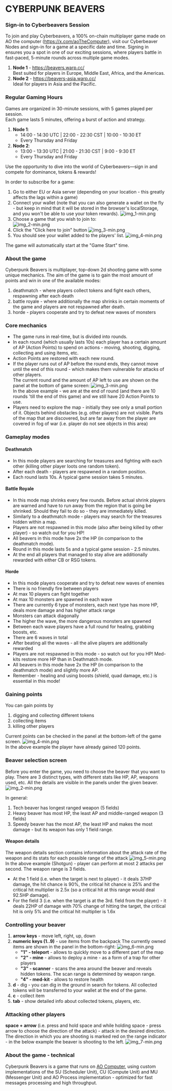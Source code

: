 # CYBERPUNK BEAVERS

### Sign-in to Cyberbeavers Session

To join and play Cyberbeavers, a 100% on-chain multiplayer game made on AO the computer (https://x.com/aoTheComputer),
visit our Cyberbeaver Nodes and sign-in for a game at a specific date and time.
Signing in ensures you a spot in one of our exciting sessions, where players battle in fast-paced, 5-minute rounds across multiple game modes.

1. **Node 1** - https://beavers.warp.cc/  
   Best suited for players in Europe, Middle East, Africa, and the Americas.
2. **Node 2** - https://beavers-asia.warp.cc/  
   Ideal for players in Asia and the Pacific.

### Regular Gaming Hours

Games are organized in 30-minute sessions, with 5 games played per session.  
Each game lasts 5 minutes, offering a burst of action and strategy.

1. **Node 1**:
   - 14:00 - 14:30 UTC | 22:00 - 22:30 CST | 10:00 - 10:30 ET
   - Every Thursday and Friday
2. **Node 2**:
   - 13:00 - 13:30 UTC | 21:00 - 21:30 CST | 9:00 - 9:30 ET
   - Every Thursday and Friday

Use the opportunity to dive into the world of Cyberbeavers—sign in and compete for dominance, tokens & rewards!

In order to subscribe for a game:

1. Go to either EU or Asia server (depending on your location - this greatly affects the lags within a game)
2. Connect your wallet (note that you can also generate a wallet on the fly - but keep in mind that it will be
   stored in the browser's localStorage, and you won't be able to use your token rewards).
   ![img_1-min.png](public/assets/manual/img_8-min.png)
3. Choose a game that you wish to join to:  
   ![img_2-min.png](public/assets/manual/img_9-min.png)
4. Click the "Click here to join" button
   ![img_3-min.png](public/assets/manual/img_10-min.png)
5. You should see your wallet added to the players' list.
   ![img_4-min.png](public/assets/manual/img_11-min.png)

The game will automatically start at the "Game Start" time.

### About the game

Cyberpunk Beavers is multiplayer, top-down 2d shooting game with some unique mechanics.
The aim of the game is to gain the most amount of points and win in one of the available modes:

1. deathmatch - where players collect tokens and fight each others, respawning after each death
2. battle royale - where additionally the map shrinks in certain moments of the game and players are not
   respawned after death.
3. horde - players cooperate and try to defeat new waves of monsters

### Core mechanics

- The game runs in real-time, but is divided into rounds.
- In each round (which usually lasts 10s) each player has a certain amount of AP (Action Points)
  to spend on actions - moving, shooting, digging, collecting and using items, etc.
- Action Points are restored with each new round.
- If the player runs out of AP before the round ends, they
  cannot move until the end of this round - which makes them vulnerable for attacks of other players.  
  The current round and the amount of AP left to use are shown on the panel at the bottom of
  game screen:
  ![img_3-min.png](public/assets/manual/img_3-min.png)  
  In the above example - we are at the end of round (and there are 10 rounds 'till the end of this game) and we still have 20 Action Points to use.
- Players need to explore the map - initially they see only a small portion of it. Objects behind obstacles (e.g. other players) are not visible.
  Parts of the map that are discovered, but are far away from the player are covered in fog of war (i.e. player do not see objects in this area)

### Gameplay modes

#### Deathmatch

- In this mode players are searching for treasures and fighting with each other (killing other player loots one random token).
- After each death - players are respawned in a random position.
- Each round lasts 10s. A typical game session takes 5 minutes.

#### Battle Royale

- In this mode map shrinks every few rounds. Before actual shrink players are warned and have to run away from
  the region that is going be shrinked. Should they fail to do so - they are immediately killed.
- Similarly to a deathmatch mode - players may search for the treasures hidden within a map.
- Players are not respawned in this mode (also after being killed by other player) - so watch out for you HP!
- All beavers in this mode have 2x the HP (in comparison to the deathmatch mode).
- Round in this mode lasts 5s and a typical game session - 2.5 minutes.
- At the end all players that managed to stay alive are additionally rewarded with either CB or RSG tokens.

#### Horde

- In this mode players cooperate and try to defeat new waves of enemies
- There is no friendly fire between players
- At max 10 players can fight together
- At max 10 monsters are spawned in each wave
- There are currently 6 type of monsters, each next type has more HP, deals more damage and has higher attack range
- Monsters can attack diagonally
- The higher the wave, the more dangerous monsters are spawned
- Between each wave players have a full round for healing, grabbing boosts, etc.
- There are 6 waves in total
- After beating all the waves - all the alive players are additionally rewarded
- Players are not respawned in this mode - so watch out for you HP! Med-kits restore more HP than in Deathmatch mode.
- All beavers in this mode have 2x the HP (in comparison to the deathmatch mode) and slightly more AP.
- Remember - healing and using boosts (shield, quad damage, etc.) is essential in this mode!

### Gaining points

You can gain points by

1. digging and collecting different tokens
2. collecting items
3. killing other players

Current points can be checked in the panel at the bottom-left of the game screen.
![img_4-min.png](public/assets/manual/img_4-min.png)  
In the above example the player have already gained 120 points.

### Beaver selection screen

Before you enter the game, you need to choose the beaver that you want to play. There are 3 distinct types, with
different stats like HP, AP, weapons used, etc. All the details are visible in the panels under the given beaver.
![img_2-min.png](public/assets/manual/img_2-min.png)

In general:

1. Tech beaver has longest ranged weapon (5 fields)
2. Heavy beaver has most HP, the least AP and middle-ranged weapon (3 fields)
3. Speedy beaver has the most AP, the least HP and makes the most damage - but its weapon has only 1 field range.

#### Weapon details

The weapon details section contains information about the attack rate of the weapon and its stats for each possible range of the attack
![img_5-min.png](public/assets/manual/img_5-min.png)  
In the above example (Shotgun) - player can perform at most 2 attacks per second. The weapon range is 3 fields.

- At the 1 field (i.e. when the target is next to player) - it deals 37HP damage, the hit chance is 90%, the critical hit chance
  is 25% and the critical hit multiplier is 2.5x (so a critical hit at this range would deal 92.5HP damage).
- For the field 3 (i.e. when the target is at the 3rd. field from the player) - it deals 22HP of damage with 70% change of hitting the target,
  the critical hit is only 5% and the critical hit multiplier is 1.6x

### Controlling your beaver

1. **arrow keys** - move left, right, up, down
2. **numeric keys (1..9)** - use items from the backpack
   The currently owned items are shown in the panel in the bottom-right:
   ![img_6-min.png](public/assets/manual/img_6-min.png)
   - **"1" - teleport** - allows to quickly move to a different part of the map
   - **"2" - mine** - allows to deploy a mine - as a form of a trap for other players
   - **"3" - scanner** - scans the area around the beaver and reveals hidden tokens. The scan range is determined by weapon range.
   - **"4" - med-kit** - allows to restore health
3. **d** - dig - you can dig in the ground in search for tokens. All collected tokens will be transferred to your wallet at the end of the game.
4. **c** - collect item
5. **tab** - show detailed info about collected tokens, players, etc.

### Attacking other players

**space + arrow** (i.e. press and hold space and while holding space - press arrow to choose the direction of the attack) - attack in the desired direction.  
The direction in which you are shooting is marked red on the range indicator - in the below example the beaver is shooting to the left.
![img_7-min.png](public/assets/manual/img_7-min.png)

### About the game - technical

Cyberpunk Beavers is a game that runs on [AO Computer](https://ao.arweave.dev/), using custom implementations
of the SU (Scheduler Unit), CU (Compute Unit) and MU (Messenger Unit) and AO Process implementation - optimized
for fast messages processing and high throughput.

